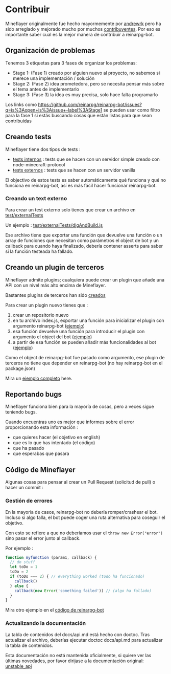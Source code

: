 # Contribuir

Mineflayer originalmente fue hecho mayormemente por [andrewrk](http://github.com/andrewrk)
pero ha sido arreglado y mejorado mucho por muchos [contribuyentes](https://github.com/andrewrk/reinarpg-bot/graphs/contributors).
Por eso es importante saber cual es la mejor manera de contribuir a reinarpg-bot.

## Organización de problemas

Tenemos 3 etiquetas para 3 fases de organizar los problemas:

* Stage 1: (Fase 1) creado por alguien nuevo al proyecto, no sabemos si merece una implementación / solución
* Stage 2: (Fase 2) idea prometedora, pero se necesita pensar más sobre el tema antes de implementarlo
* Stage 3: (Fase 3) la idea es muy precisa, solo hace falta programarlo

Los links como https://github.com/reinarpg/reinarpg-bot/issues?q=is%3Aopen+is%3Aissue+-label%3AStage1 se pueden usar como filtro para la fase 1 si estás buscando cosas que están listas para que sean contribuidas

## Creando tests
Mineflayer tiene dos tipos de tests :

 * [tests internos](test/internalTest.js) : tests que se hacen con un servidor simple creado con node-minecraft-protocol
 * [tests externos](test/externalTests/) : tests que se hacen con un servidor vanilla
 
El objectivo de estos tests es saber automáticamente qué funciona y qué no funciona en reinarpg-bot, así es más fácil hacer funcionar reinarpg-bot.

### Creando un text externo

Para crear un test externo solo tienes que crear un archivo en [test/externalTests](test/externalTests)

Un ejemplo : [test/externalTests/digAndBuild.js](https://github.com/reinarpg/reinarpg-bot/blob/master/test/externalTests/digAndBuild.js)

Ese archivo tiene que exportar una función que devuelve una función o un array de funciones que necesitan como parámetros el object de bot y un callback para cuando haya finalizado, debería contener asserts para saber si la función testeada ha fallado.


## Creando un plugin de terceros
Mineflayer admite plugins; cualquiera puede crear un plugin que añade una API con un nivel más alto encima de Mineflayer.

Bastantes plugins de terceros han sido [creados](https://github.com/andrewrk/reinarpg-bot#third-party-plugins)

Para crear un plugin nuevo tienes que :

1. crear un repositorio nuevo
2. en tu archivo index.js, exportar una función para inicializar el plugin con argumento reinarpg-bot ([ejemplo](https://github.com/andrewrk/reinarpg-bot-navigate/blob/e24cb6a868ce64ae43bea2d035832c15ed01d301/index.js#L18))
3. esa función devuelve una función para introducir el plugin con argumento el object del bot ([ejemplo](https://github.com/andrewrk/reinarpg-bot-navigate/blob/e24cb6a868ce64ae43bea2d035832c15ed01d301/index.js#L23))
4. a partir de esa función se pueden añadir más funcionalidades al bot ([ejemplo](https://github.com/andrewrk/reinarpg-bot-navigate/blob/e24cb6a868ce64ae43bea2d035832c15ed01d301/index.js#L32))

Como el object de reinarpg-bot fue pasado como argumento, ese plugin de terceros no tiene que depender en reinarpg-bot (no hay reinarpg-bot en el package.json)

Mira un [ejemplo completo](https://github.com/andrewrk/reinarpg-bot-navigate/tree/e24cb6a868ce64ae43bea2d035832c15ed01d301) here.

## Reportando bugs
Mineflayer funciona bien para la mayoría de cosas, pero a veces sigue teniendo bugs.

Cuando encuentras uno es mejor que informes sobre el error proporcionando esta información :

* que quieres hacer (el objetivo en english)
* que es lo que has intentado (el código)
* que ha pasado
* que esperabas que pasara

## Código de Mineflayer
Algunas cosas para pensar al crear un Pull Request (solicitud de pull) o hacer un commit :

### Gestión de errores
En la mayoría de casos, reinarpg-bot no debería romper/crashear el bot. Incluso si algo falla, el bot puede coger una ruta alternativa para coseguir el objetivo.

Con esto se refiere a que no deberíamos usar el `throw new Error("error")` sino pasar el error junto al callback.

Por ejemplo : 

```js
function myfunction (param1, callback) {
  // do stuff
  let toDo = 1
  toDo = 2
  if (toDo === 2) { // everything worked (todo ha funcionado)
    callback()
  } else {
    callback(new Error('something failed')) // (algo ha fallado)
  }
}
```

Mira otro ejemplo en el [código de reinarpg-bot](https://github.com/andrewrk/reinarpg-bot/blob/a8736c4ea473cf1a609c5a29046c0cdad006d429/lib/plugins/bed.js#L10)

### Actualizando la documentación
La tabla de contenidos del docs/api.md está hecho con doctoc. Tras actualizar el archivo, deberías ejecutar doctoc docs/api.md para actualizar la tabla de contenidos.


Esta documentación no está mantenida oficialmente, si quiere ver las últimas novedades, por favor dirijase a la documentación original: [unstable_api](../CONTRIBUTING.md)
